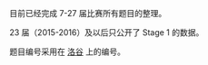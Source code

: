 目前已经完成 7-27 届比赛所有题目的整理。

23 届（2015-2016）及以后只公开了 Stage 1 的数据。

题目编号采用在 [洛谷](https://www.luogu.com.cn) 上的编号。
